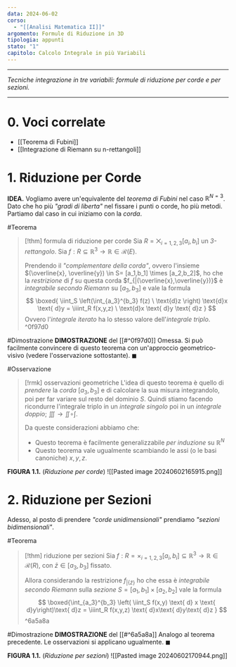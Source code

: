 ```yaml
---
data: 2024-06-02
corso:
  - "[[Analisi Matematica II]]"
argomento: Formule di Riduzione in 3D
tipologia: appunti
stato: "1"
capitolo: Calcolo Integrale in più Variabili
---
```

- - -
*Tecniche integrazione in tre variabili: formule di riduzione per corde e per sezioni.*
- - -
# 0. Voci correlate
- [[Teorema di Fubini]]
- [[Integrazione di Riemann su n-rettangoli]]
# 1. Riduzione per Corde
**IDEA.** Vogliamo avere un'equivalente del *teorema di Fubini* nel caso $\mathbb{R}^{N=3}$. Dato che ho più *"gradi di liberta"* nel fissare i punti o corde, ho più metodi. Partiamo dal caso in cui iniziamo con la *corda*.

#Teorema 
> [!thm] formula di riduzione per corde
> Sia $R=\bigtimes_{i=1,2,3} [a_i, b_i]$ un *3-rettangolo*. Sia $f:R\subseteq \mathbb{R}^3 \longrightarrow \mathbb{R} \in \mathcal{R}(E)$.
> 
> Prendendo il *"complementare della corda"*, ovvero l'insieme $(\overline{x}, \overline{y}) \in S= [a_1,b_1] \times [a_2,b_2]$, ho che la *restrizione* di $f$ su questa corda $f_{|(\overline{x},\overline{y})}$ è *integrabile secondo Riemann* su $[a_3,b_3]$ e vale la formula
> $$
> \boxed{
> \iint_S \left(\int_{a_3}^{b_3} f(z) \ \text{d}z \right) \text{d}x \text{ d}y = \iiint_R f(x,y,z) \ \text{d}x \text{ d}y \text{ d}z
> }
> $$
> Ovvero l'*integrale iterato* ha lo stesso valore dell'*integrale triplo*.
^0f97d0

#Dimostrazione 
**DIMOSTRAZIONE** del [[#^0f97d0]]
Omessa. Si può facilmente convincere di questo teorema con un'approccio geometrico-visivo (vedere l'osservazione sottostante). $\blacksquare$

#Osservazione 
> [!rmk] osservazioni geometriche
> L'idea di questo teorema è quello di *prendere* la *corda* $[a_3,b_3]$ e di calcolare la sua misura integrandolo, poi per far variare sul resto del dominio $S$. Quindi stiamo facendo ricondurre l'integrale triplo in un *integrale singolo* poi in un *integrale doppio*; $\iiint \to \iint \circ \int$.
> 
> Da queste considerazioni abbiamo che:
> - Questo teorema è facilmente generalizzabile *per induzione* su $\mathbb{R}^N$
> - Questo teorema vale ugualmente scambiando le assi (o le basi canoniche) $x,y,z$.
> $$
> $$

**FIGURA 1.1.** (*Riduzione per corde*)
![[Pasted image 20240602165915.png]]

# 2. Riduzione per Sezioni
Adesso, al posto di prendere *"corde unidimensionali"* prendiamo *"sezioni bidimensionali"*.

#Teorema 
> [!thm] riduzione per sezioni
> Sia $f:R=\times_{i=1,2,3} [a_i, b_i] \subseteq \mathbb{R}^3 \longrightarrow \mathbb{R} \in \mathcal{R}(R)$, con $\bar{z} \in [a_3, b_3]$ fissato. 
> 
> Allora considerando la restrizione $f_{| \{\bar z\} }$ ho che essa è *integrabile secondo Riemann* sulla *sezione* $S=[a_1,b_1] \times [a_2, b_2]$ vale la formula
> $$
> \boxed{\int_{a_3}^{b_3} \left( \iint_S f(x,y) \text{ d} x \text{ d}y\right)\text{ d}z = \iiint_R f(x,y,z) \text{ d}x\text{ d}y\text{ d}z
> }
> $$
^6a5a8a

#Dimostrazione 
**DIMOSTRAZIONE** del [[#^6a5a8a]]
Analogo al teorema precedente. Le osservazioni si applicano ugualmente. $\blacksquare$

**FIGURA 1.1.** (*Riduzione per sezioni*)
![[Pasted image 20240602170944.png]]